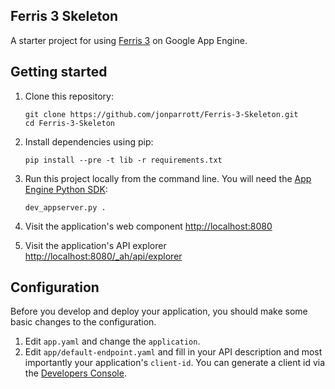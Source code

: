 ## Ferris 3 Skeleton

A starter project for using [Ferris 3](http://ferrisframework.org) on Google App Engine.

## Getting started

1. Clone this repository:

    ```
    git clone https://github.com/jonparrott/Ferris-3-Skeleton.git
    cd Ferris-3-Skeleton
    ```

2. Install dependencies using pip:

    ```
    pip install --pre -t lib -r requirements.txt
    ```

3. Run this project locally from the command line. You will need the [App Engine Python SDK](https://developers.google.com/appengine/downloads):

    ```
    dev_appserver.py .
    ```

4. Visit the application's web component [http://localhost:8080](http://localhost:8080)

5. Visit the application's API explorer [http://localhost:8080/_ah/api/explorer](http://localhost:8080/_ah/api/explorer)


## Configuration

Before you develop and deploy your application, you should make some basic changes to the configuration.

1. Edit ``app.yaml`` and change the ``application``.
2. Edit ``app/default-endpoint.yaml`` and fill in your API description and most importantly your application's ``client-id``. You can generate a client id via the [Developers Console](https://console.developers.google.com).
